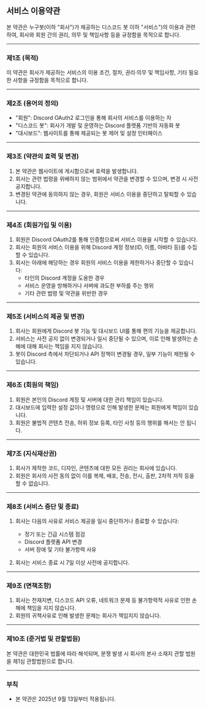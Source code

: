 ## 서비스 이용약관

본 약관은 누구봇(이하 "회사")가 제공하는 디스코드 봇 이하 "서비스")의 이용과 관련하여, 회사와 회원 간의 권리, 의무 및 책임사항 등을 규정함을 목적으로 합니다.

---

### 제1조 (목적)

이 약관은 회사가 제공하는 서비스의 이용 조건, 절차, 권리·의무 및 책임사항, 기타 필요한 사항을 규정함을 목적으로 합니다.

---

### 제2조 (용어의 정의)

- "회원": Discord OAuth2 로그인을 통해 회사의 서비스를 이용하는 자
- "디스코드 봇": 회사가 개발 및 운영하는 Discord 플랫폼 기반의 자동화 봇
- "대시보드": 웹사이트를 통해 제공되는 봇 제어 및 설정 인터페이스

---

### 제3조 (약관의 효력 및 변경)

1. 본 약관은 웹사이트에 게시함으로써 효력을 발생합니다.
2. 회사는 관련 법령을 위배하지 않는 범위에서 약관을 변경할 수 있으며, 변경 시 사전 공지합니다.
3. 변경된 약관에 동의하지 않는 경우, 회원은 서비스 이용을 중단하고 탈퇴할 수 있습니다.

---

### 제4조 (회원가입 및 이용)

1. 회원은 Discord OAuth2를 통해 인증함으로써 서비스 이용을 시작할 수 있습니다.
2. 회사는 회원의 서비스 이용을 위해 Discord 계정 정보(ID, 이름, 아바타 등)를 수집할 수 있습니다.
3. 회사는 아래에 해당하는 경우 회원의 서비스 이용을 제한하거나 중단할 수 있습니다:
   - 타인의 Discord 계정을 도용한 경우
   - 서비스 운영을 방해하거나 서버에 과도한 부하를 주는 행위
   - 기타 관련 법령 및 약관을 위반한 경우

---

### 제5조 (서비스의 제공 및 변경)

1. 회사는 회원에게 Discord 봇 기능 및 대시보드 UI를 통해 편의 기능을 제공합니다.
2. 서비스는 사전 공지 없이 변경되거나 일시 중단될 수 있으며, 이로 인해 발생하는 손해에 대해 회사는 책임을 지지 않습니다.
3. 봇이 Discord 측에서 차단되거나 API 정책이 변경될 경우, 일부 기능이 제한될 수 있습니다.

---

### 제6조 (회원의 책임)

1. 회원은 본인의 Discord 계정 및 서버에 대한 관리 책임이 있습니다.
2. 대시보드에 입력한 설정 값이나 명령으로 인해 발생한 문제는 회원에게 책임이 있습니다.
3. 회원은 불법적 콘텐츠 전송, 허위 정보 등록, 타인 사칭 등의 행위를 해서는 안 됩니다.

---

### 제7조 (지식재산권)

1. 회사가 제작한 코드, 디자인, 콘텐츠에 대한 모든 권리는 회사에 있습니다.
2. 회원은 회사의 사전 동의 없이 이를 복제, 배포, 전송, 전시, 출판, 2차적 저작 등을 할 수 없습니다.

---

### 제8조 (서비스 중단 및 종료)

1. 회사는 다음의 사유로 서비스 제공을 일시 중단하거나 종료할 수 있습니다:

   - 정기 또는 긴급 시스템 점검
   - Discord 플랫폼 API 변경
   - 서버 장애 및 기타 불가항력 사유

2. 회사는 서비스 종료 시 7일 이상 사전에 공지합니다.

---

### 제9조 (면책조항)

1. 회사는 천재지변, 디스코드 API 오류, 네트워크 문제 등 불가항력적 사유로 인한 손해에 책임을 지지 않습니다.
2. 회원의 귀책사유로 인해 발생한 문제는 회사가 책임지지 않습니다.

---

### 제10조 (준거법 및 관할법원)

본 약관은 대한민국 법률에 따라 해석되며, 분쟁 발생 시 회사의 본사 소재지 관할 법원을 제1심 관할법원으로 합니다.

---

### 부칙

- 본 약관은 2025년 9월 13일부터 적용됩니다.
